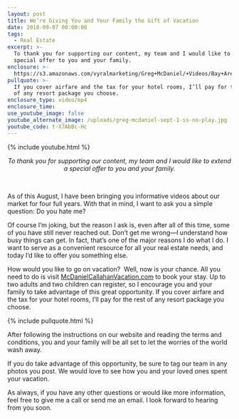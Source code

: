 ```yaml
---
layout: post
title: We’re Giving You and Your Family the Gift of Vacation
date: 2018-09-07 00:00:00
tags:
  - Real Estate
excerpt: >-
  To thank you for supporting our content, my team and I would like to extend a
  special offer to you and your family.
enclosure: >-
  https://s3.amazonaws.com/vyralmarketing/Greg+McDaniel/+Videos/Bay+Area+Real+Estate+Agent+-+Were+Giving+You+and+Your+Family+the+Gift+of+Vacation.mp4
pullquote: >-
  If you cover airfare and the tax for your hotel rooms, I’ll pay for the rest
  of any resort package you choose.
enclosure_type: video/mp4
enclosure_time:
use_youtube_image: false
youtube_alternate_image: /uploads/greg-mcdaniel-sept-1-ss-no-play.jpg
youtube_code: t-X7AbBc-Hc
---
```


{% include youtube.html %}

<center><em>To thank you for supporting our content, my team and I would like to extend a special offer to you and your family.</em></center>

&nbsp;

As of this August, I have been bringing you informative videos about our market for four full years. With that in mind, I want to ask you a simple question: Do you hate me?

Of course I’m joking, but the reason I ask is, even after all of this time, some of you have still never reached out. Don’t get me wrong—I understand how busy things can get. In fact, that’s one of the major reasons I do what I do. I want to serve as a convenient resource for all your real estate needs, and today I’d like to offer you something else.&nbsp;

How would you like to go on vacation? &nbsp;Well, now is your chance. All you need to do is visit [McDanielCallahanVacation.com](https://www.mcdanielcallahanvacation.com) to book your stay. Up to two adults and two children can register, so I encourage you and your family to take advantage of this great opportunity. If you cover airfare and the tax for your hotel rooms, I’ll pay for the rest of any resort package you choose.

{% include pullquote.html %}

After following the instructions on our website and reading the terms and conditions, you and your family will be all set to let the worries of the world wash away.

If you do take advantage of this opportunity, be sure to tag our team in any photos you post. We would love to see how you and your loved ones spent your vacation.

As always, if you have any other questions or would like more information, feel free to give me a call or send me an email. I look forward to hearing from you soon.